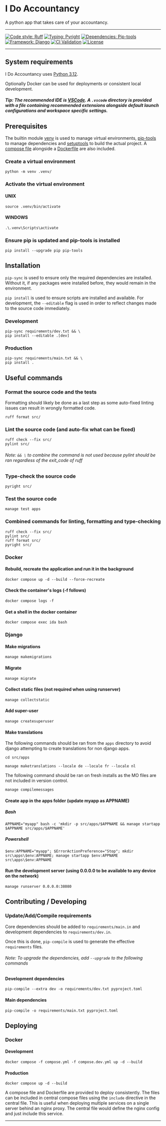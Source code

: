 # I Do Accountancy
A python app that takes care of your accountancy.

---
[![Code style: Ruff](https://img.shields.io/badge/style-ruff-8b5000)](https://github.com/astral-sh/ruff)
[![Typing: Pyright](https://img.shields.io/badge/typing-pyright-725a42
)](https://github.com/RobertCraigie/pyright-python)
[![Dependencies: Pip-tools](https://img.shields.io/badge/dependencies-pip--tools-58633a
)](https://github.com/RobertCraigie/pyright-python)
[![Framework: Django](https://img.shields.io/badge/framework-django-727242)](https://docs.djangoproject.com/en/5.1/)
[![CI Validation](https://github.com/shifqu/ida/actions/workflows/ci.yml/badge.svg)](https://github.com/shifqu/ida/actions/workflows/ci.yml)
[![License](https://img.shields.io/github/license/mashape/apistatus.svg)](https://opensource.org/license/mit)

---
## System requirements
I Do Accountancy uses [Python 3.12](https://www.python.org/downloads/).

Optionally Docker can be used for deployments or consistent local development.

##### Tip: The recommended IDE is [VSCode](https://code.visualstudio.com/). A `.vscode` directory is provided with a file containing recommended extensions alongside default launch configurations and workspace specific settings.

## Prerequisites
The builtin module [venv](https://docs.python.org/3/library/venv.html) is used to manage virtual environments, [pip-tools](https://github.com/jazzband/pip-tools?tab=readme-ov-file#pip-tools--pip-compile--pip-sync) to manage dependencies and [setuptools](https://setuptools.pypa.io/en/latest/) to build the actual project. A [compose file](https://docs.docker.com/reference/compose-file/) alongside a [Dockerfile](https://docs.docker.com/reference/dockerfile/) are also included.
### Create a virtual environment
`python -m venv .venv/`
### Activate the virtual environment
#### UNIX
`source .venv/bin/activate`
#### WINDOWS
`.\.venv\Scripts\activate`
### Ensure pip is updated and pip-tools is installed
`pip install --upgrade pip pip-tools`

## Installation
`pip-sync` is used to ensure only the required dependencies are installed. Without it, if any packages were installed before, they would remain in the environment.

`pip install` is used to ensure scripts are installed and available.
For development, the `--editable` flag is used in order to reflect changes made to the source code immediately. 

### Development
```
pip-sync requirements/dev.txt && \
pip install --editable .[dev]
```
### Production
```
pip-sync requirements/main.txt && \
pip install .
```

## Useful commands
### Format the source code and the tests
Formatting should likely be done as a last step as some auto-fixed linting issues can result in wrongly formatted code.
```
ruff format src/
```

### Lint the source code (and auto-fix what can be fixed)
```
ruff check --fix src/
pylint src/
```

###### Note: `&& \` to combine the command is not used because pylint should be ran regardless of the exit_code of ruff

### Type-check the source code
```
pyright src/
```

### Test the source code
```
manage test apps
```

### Combined commands for linting, formatting and type-checking
```
ruff check --fix src/
pylint src/
ruff format src/
pyright src/
```

### Docker
#### Rebuild, recreate the application and run it in the background
```
docker compose up -d --build --force-recreate
```

#### Check the container's logs (-f follows)
```
docker compose logs -f
```

#### Get a shell in the docker container
```
docker compose exec ida bash
```

### Django
#### Make migrations
```
manage makemigrations
```

#### Migrate
```
manage migrate
```

#### Collect static files (not required when using runserver)
```
manage collectstatic
```

#### Add super-user
```
manage createsuperuser
```

#### Make translations
The following commands should be ran from the `apps` directory to avoid django attempting to create translations for non django apps.
```
cd src/apps
```

```
manage maketranslations --locale de --locale fr --locale nl
```

The following command should be ran on fresh installs as the MO files are not included in version control.
```
manage compilemessages
```

#### Create app in the apps folder (update myapp as APPNAME)
##### Bash
```
APPNAME="myapp" bash -c 'mkdir -p src/apps/$APPNAME && manage startapp $APPNAME src/apps/$APPNAME'
```
##### Powershell
```
$env:APPNAME="myapp"; $ErrorActionPreference="Stop"; mkdir src\apps\$env:APPNAME; manage startapp $env:APPNAME src\apps\$env:APPNAME
```

#### Run the development server (using 0.0.0.0 to be available to any device on the network)
```
manage runserver 0.0.0.0:38080
```

## Contributing / Developing
### Update/Add/Compile requirements
Core dependencies should be added to `requirements/main.in` and development dependencies to `requirements/dev.in`.

Once this is done, `pip-compile` is used to generate the effective `requirements` files.

###### Note: To upgrade the dependencies, add `--upgrade` to the following commands

#### Development dependencies
```
pip-compile --extra dev -o requirements/dev.txt pyproject.toml
```

#### Main dependencies
```
pip-compile -o requirements/main.txt pyproject.toml
```

## Deploying
### Docker
#### Development
```
docker compose -f compose.yml -f compose.dev.yml up -d --build
```

#### Production
```
docker compose up -d --build
```

A compose file and Dockerfile are provided to deploy consistently. The files can be included in central compose files using the `include` directive in the central file. This is useful when deploying multiple services on a single server behind an nginx proxy. The central file would define the nginx config and just include this service.

---
